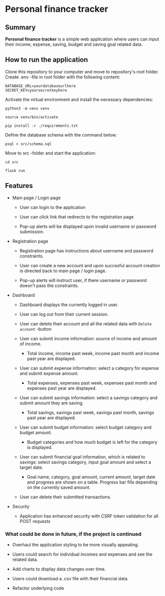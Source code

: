 # Personal finance tracker

## Summary

**Personal finance tracker** is a simple web application where users can input their income, expense, saving, budget and saving goal related data.

## How to run the application

Clone this repository to your computer and move to repository's root folder. Create .env -file in root folder with the following content:

```
DATABASE_URL=yourdatabaseurlhere
SECRET_KEY=yoursecretkeyhere
```

Activate the virtual environment and install the necessary dependencies:

```
python3 -m venv venv
```

```
source venv/bin/activate
```

```
pip install -r ./requirements.txt
```

Define the database schema with the command below:

```
psql < src/schema.sql
```

Move to src -folder and start the application:

```
cd src
```

```
flask run
```

## Features

- Main page / Login page

  - User can login to the application

  - User can click link that redirects to the registration page

  - Pop-up alerts will be displayed upon invalid username or password submission.

- Registration page

  - Registration page has instructions about username and password constraints.

  - User can create a new account and upon succesful account creation is directed back to main page / login page.

  - Pop-up alerts will instruct user, if there username or password doesn't pass the constraints.

- Dashboard

  - Dashboard displays the currently logged in user.

  - User can log out from their current session.

  - User can delete their account and all the related data with `Delete account` -button

  - User can submit income information: source of income and amount of income.

    - Total income, income past week, income past month and income past year are displayed.

  - User can submit expense information: select a category for expense and submit expense amount.

    - Total expenses, expenses past week, expenses past month and expenses past year are displayed.

  - User can submit savings information: select a savings category and submit amount they are saving.

    - Total savings, savings past week, savings past month, savings past year are displayed.

  - User can submit budget information: select budget category and budget amount.

    - Budget categories and how much budget is left for the category is displayed.

  - User can submit financial goal information, which is related to savings: select savings category, input goal amount and select a target date.

    - Goal name, category, goal amount, current amount, target date and progress are shown on a table. Progress bar fills depending on the currently saved amount.

  - User can delete their submitted transactions.

- Security

  - Application has enhanced security with CSRF token validation for all POST requests

### What could be done in future, if the project is continued

- Overhaul the application styling to be more visually appealing.

- Users could search for individual incomes and expenses and see the related data.

- Add charts to display data changes over time.

- Users could download a .csv file with their financial data.

- Refactor underlying code
